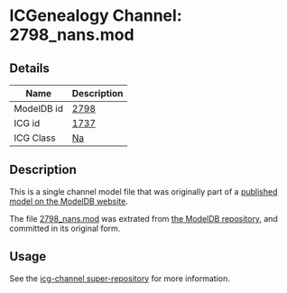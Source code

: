 # ICGenealogy Channel: 2798\_nans.mod

## Details

Name | Description
---- | -----------
ModelDB id | [2798](http://senselab.med.yale.edu/ModelDB/ShowModel.cshtml?model=2798)
ICG id | [1737](http://icg.neurotheory.ox.ac.uk/channels/2/1737)
ICG Class | [Na](http://icg.neurotheory.ox.ac.uk/channels/2)

## Description

This is a single channel model file that was originally part of a [published model on the ModelDB website](http://senselab.med.yale.edu/mModelDB/ShowModel.cshtml?model=2798).

The file [2798\_nans.mod](2798_nans.mod) was extrated from [the ModelDB repository](http://senselab.med.yale.edu/ModelDB/ShowModel.cshtml?model=2798), and committed in its original form.

## Usage

See the [icg-channel super-repository](https://github.com/icgenealogy/icg-channels) for more information.